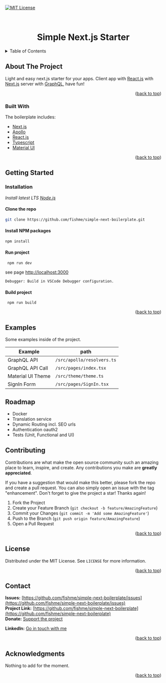 [![MIT License][license-shield]][license-url]


<!-- PROJECT LOGO -->
<br />
<div align="center">

  <h1 align="center">Simple Next.js Starter</h1>
</div>


<!-- TABLE OF CONTENTS -->
<details>
  <summary>Table of Contents</summary>
  <ol>
    <li>
      <a href="#about-the-project">About The Project</a>
      <ul>
        <li><a href="#built-with">Built With</a></li>
      </ul>
    </li>
    <li>
      <a href="#getting-started">Getting Started</a>
      <ul>
        <li><a href="#prerequisites">Prerequisites</a></li>
        <li><a href="#installation">Installation</a></li>
        <li><a href="#examples">Examples</a></li>
      </ul>
    </li>
    <li><a href="#roadmap">Roadmap</a></li>
    <li><a href="#contributing">Contributing</a></li>
    <li><a href="#license">License</a></li>
    <li><a href="#contact">Contact</a></li>
    <li><a href="#acknowledgments">Acknowledgments</a></li>
  </ol>
</details>

<!-- ABOUT THE PROJECT -->
## About The Project

Light and easy next.js starter for your apps.
Client app with [React.js](https://reactjs.org/) with [Next.js](https://nextjs.org/) server with [GraphQL](https://graphql.org), have fun!

<p align="right">(<a href="#top">back to top</a>)</p>


### Built With

The boilerplate includes:

* [Next.js](https://nextjs.org/)
* [Apollo](http://apollographql.com)
* [React.js](https://reactjs.org/)
* [Typescript](http://typescriptlang.org)
* [Material UI](https://mui.com)


<p align="right">(<a href="#top">back to top</a>)</p>



<!-- GETTING STARTED -->
## Getting Started


### Installation

_Install latest LTS [Node.js](https://nodejs.org/en/)_


#### Clone the repo
   ```sh
   git clone https://github.com/fishme/simple-next-boilerplate.git
   ```
   
#### Install NPM packages
   ```sh
   npm install
   ```
     
#### Run project 
   ```
	npm run dev
   ```
   see page [http://localhost:3000](http://localhost:3000)

   `Debugger: Build in VSCode Debugger configuration.`
   
#### Build project 
   ```
	npm run build
   ```

<p align="right">(<a href="#top">back to top</a>)</p>



<!-- EXAMPLES -->
## Examples

Some examples inside of the project.

| Example | path |
| --- | ----------- |
| GraphQL API | `/src/apollo/resolvers.ts` |
| GraphQL API Call | `/src/pages/index.tsx` |
| Material UI Theme | `/src/theme/theme.ts` |
| SignIn Form | `/src/pages/SignIn.tsx` |


<!-- ROADMAP -->
## Roadmap

* Docker
* Translation service
* Dynamic Routing incl. SEO urls
* Authentication oauth2
* Tests (Unit, Functional and UI)


<!-- CONTRIBUTING -->
## Contributing

Contributions are what make the open source community such an amazing place to learn, inspire, and create. Any contributions you make are **greatly appreciated**.

If you have a suggestion that would make this better, please fork the repo and create a pull request. You can also simply open an issue with the tag "enhancement".
Don't forget to give the project a star! Thanks again!

1. Fork the Project
2. Create your Feature Branch (`git checkout -b feature/AmazingFeature`)
3. Commit your Changes (`git commit -m 'Add some AmazingFeature'`)
4. Push to the Branch (`git push origin feature/AmazingFeature`)
5. Open a Pull Request

<p align="right">(<a href="#top">back to top</a>)</p>



<!-- LICENSE -->
## License

Distributed under the MIT License. See `LICENSE` for more information.

<p align="right">(<a href="#top">back to top</a>)</p>


<!-- CONTACT -->
## Contact

**Issues:** [https://github.com/fishme/simple-next-boilerplate/issues](https://github.com/fishme/simple-next-boilerplate/issues)<br />
**Project Link:** [https://github.com/fishme/simple-next-boilerplate](https://github.com/fishme/simple-next-boilerplate)<br />
**Donate:** [Support the project](https://www.paypal.com/donate?hosted_button_id=JMAYYWR598V3G)

**LinkedIn:** [Go in touch with me](https://www.linkedin.com/in/david-hohl/)



<p align="right">(<a href="#top">back to top</a>)</p>



<!-- ACKNOWLEDGMENTS -->
## Acknowledgments

Nothing to add for the moment.

<p align="right">(<a href="#top">back to top</a>)</p>



<!-- MARKDOWN LINKS & IMAGES -->
<!-- https://www.markdownguide.org/basic-syntax/#reference-style-links -->


[license-shield]: https://img.shields.io/github/license/othneildrew/Best-README-Template.svg?style=for-the-badge
[license-url]: https://github.com/fishme/simple-next-boilerplate/blob/master/LICENSE
[linkedin-shield]: https://img.shields.io/badge/-LinkedIn-black.svg?style=for-the-badge&logo=linkedin&colorB=555
[linkedin-url]: https://www.linkedin.com/in/david-hohl/
